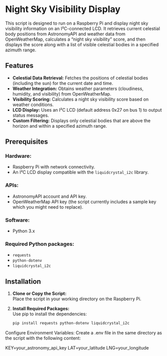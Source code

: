 # Night Sky Visibility Display

This script is designed to run on a Raspberry Pi and display night sky visibility information on an I²C-connected LCD. It retrieves current celestial body positions from AstronomyAPI and weather data from OpenWeatherMap, calculates a “night sky visibility” score, and then displays the score along with a list of visible celestial bodies in a specified azimuth range.

## Features

- **Celestial Data Retrieval:** Fetches the positions of celestial bodies (including the sun) for the current date and time.
- **Weather Integration:** Obtains weather parameters (cloudiness, humidity, and visibility) from OpenWeatherMap.
- **Visibility Scoring:** Calculates a night sky visibility score based on weather conditions.
- **LCD Display:** Uses an I²C LCD (default address 0x27 on bus 1) to output status messages.
- **Custom Filtering:** Displays only celestial bodies that are above the horizon and within a specified azimuth range.

## Prerequisites

### Hardware:
- Raspberry Pi with network connectivity.
- An I²C LCD display compatible with the `liquidcrystal_i2c` library.

### APIs:
- AstronomyAPI account and API key.
- OpenWeatherMap API key (the script currently includes a sample key which you might need to replace).

### Software:
- Python 3.x

### Required Python packages:
- `requests`
- `python-dotenv`
- `liquidcrystal_i2c`

## Installation

1. **Clone or Copy the Script:**  
   Place the script in your working directory on the Raspberry Pi.

2. **Install Required Packages:**  
   Use pip to install the dependencies:

   ```bash
   pip install requests python-dotenv liquidcrystal_i2c

Configure Environment Variables:
Create a .env file in the same directory as the script with the following content:

KEY=your_astronomy_api_key
LAT=your_latitude
LNG=your_longitude
